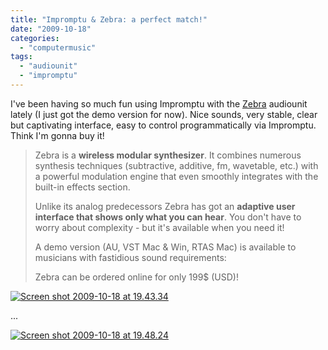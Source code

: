 ```yaml
---
title: "Impromptu & Zebra: a perfect match!"
date: "2009-10-18"
categories: 
  - "computermusic"
tags: 
  - "audiounit"
  - "impromptu"
---
```


I've been having so much fun using Impromptu with the [Zebra](http://www.u-he.com/zebra/) audiounit lately (I just got the demo version for now). Nice sounds, very stable, clear but captivating interface, easy to control programmatically via Impromptu. Think I'm gonna buy it!

> Zebra is a **wireless modular synthesizer**. It combines numerous synthesis techniques (subtractive, additive, fm, wavetable, etc.) with a powerful modulation engine that even smoothly integrates with the built-in effects section.
> 
> Unlike its analog predecessors Zebra has got an **adaptive user interface that shows only what you can hear**. You don't have to worry about complexity - but it's available when you need it!
> 
> A demo version (AU, VST Mac & Win, RTAS Mac) is available to musicians with fastidious sound requirements:
> 
> Zebra can be ordered online for only 199$ (USD)!

[![Screen shot 2009-10-18 at 19.43.34](/media/static/blog_img/screen-shot-2009-10-18-at-19-43-34.png "Screen shot 2009-10-18 at 19.43.34")](http://magicrebirth.webfactional.com/blog/wp-content/uploads/2009/10/screen-shot-2009-10-18-at-19-43-34.png)

...

[![Screen shot 2009-10-18 at 19.48.24](/media/static/blog_img/screen-shot-2009-10-18-at-19-48-241.png "Screen shot 2009-10-18 at 19.48.24")](http://magicrebirth.webfactional.com/blog/wp-content/uploads/2009/10/screen-shot-2009-10-18-at-19-48-241.png)
